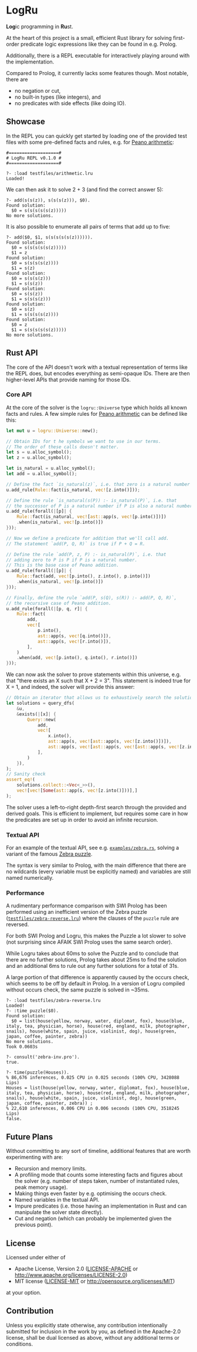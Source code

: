 # LogRu

**Log**ic programming in **Ru**st.

At the heart of this project is a small, efficient Rust library for solving first-order predicate
logic expressions like they can be found in e.g. Prolog.

Additionally, there is a REPL executable for interactively playing around with the implementation.

Compared to Prolog, it currently lacks some features though. Most notable, there are
- no negation or cut,
- no built-in types (like integers), and
- no predicates with side effects (like doing IO).

## Showcase

In the REPL you can quickly get started by loading one of the provided test files with some
pre-defined facts and rules, e.g. for [Peano arithmetic](testfiles/arithmetic.lru):

```
#===================#
# LogRu REPL v0.1.0 #
#===================#

?- :load testfiles/arithmetic.lru
Loaded!
```

We can then ask it to solve 2 + 3 (and find the correct answer 5):

```
?- add(s(s(z)), s(s(s(z))), $0).
Found solution:
  $0 = s(s(s(s(s(z)))))
No more solutions.
```

It is also possible to enumerate all pairs of terms that add up to five:

```
?- add($0, $1, s(s(s(s(s(z)))))).
Found solution:
  $0 = s(s(s(s(s(z)))))
  $1 = z
Found solution:
  $0 = s(s(s(s(z))))
  $1 = s(z)
Found solution:
  $0 = s(s(s(z)))
  $1 = s(s(z))
Found solution:
  $0 = s(s(z))
  $1 = s(s(s(z)))
Found solution:
  $0 = s(z)
  $1 = s(s(s(s(z))))
Found solution:
  $0 = z
  $1 = s(s(s(s(s(z)))))
No more solutions.
```

## Rust API

The core of the API doesn't work with a textual representation of terms like the REPL does, but
encodes everything as semi-opaque IDs. There are then higher-level APIs that provide naming for
those IDs.

### Core API

At the core of the solver is the `logru::Universe` type which holds all known facts and rules.
A few simple rules for [Peano arithmetic](https://en.wikipedia.org/wiki/Peano_axioms#Addition) can
be defined like this:

```rust
let mut u = logru::Universe::new();

// Obtain IDs for t he symbols we want to use in our terms.
// The order of these calls doesn't matter.
let s = u.alloc_symbol();
let z = u.alloc_symbol();

let is_natural = u.alloc_symbol();
let add = u.alloc_symbol();

// Define the fact `is_natural(z)`, i.e. that zero is a natural number
u.add_rule(Rule::fact(is_natural, vec![z.into()]));

// Define the rule `is_natural(s(P)) :- is_natural(P)`, i.e. that
// the successor of P is a natural number if P is also a natural number.
u.add_rule(forall(|[p]| {
    Rule::fact(is_natural, vec![ast::app(s, vec![p.into()])])
    .when(is_natural, vec![p.into()])
}));

// Now we define a predicate for addition that we'll call add.
// The statement `add(P, Q, R)` is true if P + Q = R.

// Define the rule `add(P, z, P) :- is_natural(P)`, i.e. that
// adding zero to P is P if P is a natural number.
// This is the base case of Peano addition.
u.add_rule(forall(|[p]| {
    Rule::fact(add, vec![p.into(), z.into(), p.into()])
    .when(is_natural, vec![p.into()])
}));

// Finally, define the rule `add(P, s(Q), s(R)) :- add(P, Q, R)`,
// the recursive case of Peano addition.
u.add_rule(forall(|[p, q, r]| {
    Rule::fact(
        add,
        vec![
            p.into(),
            ast::app(s, vec![q.into()]),
            ast::app(s, vec![r.into()]),
        ],
    )
    .when(add, vec![p.into(), q.into(), r.into()])
}));
```

We can now ask the solver to prove statements within this universe, e.g. that "there exists an X
such that X + 2 = 3". This statement is indeed true for X = 1, and indeed, the solver will provide
this answer:

```rust
// Obtain an iterator that allows us to exhaustively search the solution space:
let solutions = query_dfs(
    &u,
    &exists(|[x]| {
        Query::new(
            add,
            vec![
                x.into(),
                ast::app(s, vec![ast::app(s, vec![z.into()])]),
                ast::app(s, vec![ast::app(s, vec![ast::app(s, vec![z.into()])])]),
            ],
        )
    }),
);
// Sanity check
assert_eq!(
    solutions.collect::<Vec<_>>(),
    vec![vec![Some(ast::app(s, vec![z.into()]))],]
);
```

The solver uses a left-to-right depth-first search through the provided and derived goals. This is
efficient to implement, but requires some care in how the predicates are set up in order to avoid an
infinite recursion.

### Textual API

For an example of the textual API, see e.g. [`examples/zebra.rs`](examples/zebra.rs), solving a
variant of the famous [Zebra puzzle](https://en.wikipedia.org/wiki/Zebra_Puzzle).

The syntax is very similar to Prolog, with the main difference that there are no wildcards (every
variable must be explicitly named) and variables are still named numerically.

### Performance

A rudimentary performance comparison with SWI Prolog has been performed using an inefficient version
of the Zebra puzzle ([`testfiles/zebra-reverse.lru`](testfiles/zebra-reverse.lru)) where the clauses
of the `puzzle` rule are reversed.

For both SWI Prolog and Logru, this makes the Puzzle a lot slower to solve (not surprising since
AFAIK SWI Prolog uses the same search order).

While Logru takes about 60ms to solve the Puzzle and to conclude that there are no further
solutions, Prolog takes about 25ms to find the solution and an additional 6ms to rule out any
further solutions for a total of 31s.

A large portion of that difference is apparently caused by the occurs check, which seems to be off
by default in Prolog. In a version of Logru compiled without occurs check, the same puzzle is solved
in ~35ms.

```
?- :load testfiles/zebra-reverse.lru
Loaded!
?- :time puzzle($0).
Found solution:
  $0 = list(house(yellow, norway, water, diplomat, fox), house(blue, italy, tea, physician, horse), house(red, england, milk, photographer, snails), house(white, spain, juice, violinist, dog), house(green, japan, coffee, painter, zebra))
No more solutions.
Took 0.0603s
```

```
?- consult('zebra-inv.pro').
true.

?- time(puzzle(Houses)).
% 86,676 inferences, 0.025 CPU in 0.025 seconds (100% CPU, 3428088 Lips)
Houses = list(house(yellow, norway, water, diplomat, fox), house(blue, italy, tea, physician, horse), house(red, england, milk, photographer, snails), house(white, spain, juice, violinist, dog), house(green, japan, coffee, painter, zebra)) ;
% 22,610 inferences, 0.006 CPU in 0.006 seconds (100% CPU, 3518245 Lips)
false.
```


## Future Plans

Without committing to any sort of timeline, additional features that are worth experimenting with
are:
- Recursion and memory limits.
- A profiling mode that counts some interesting facts and figures about the solver (e.g. number of
  steps taken, number of instantiated rules, peak memory usage).
- Making things even faster by e.g. optimising the occurs check.
- Named variables in the textual API.
- Impure predicates (i.e. those having an implementation in Rust and can manipulate the solver state
  directly).
- Cut and negation (which can probably be implemented given the previous point).


## License

Licensed under either of

 * Apache License, Version 2.0
   ([LICENSE-APACHE](LICENSE-APACHE) or http://www.apache.org/licenses/LICENSE-2.0)
 * MIT license
   ([LICENSE-MIT](LICENSE-MIT) or http://opensource.org/licenses/MIT)

at your option.

## Contribution

Unless you explicitly state otherwise, any contribution intentionally submitted
for inclusion in the work by you, as defined in the Apache-2.0 license, shall be
dual licensed as above, without any additional terms or conditions.